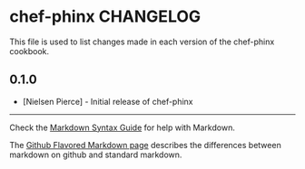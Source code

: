 chef-phinx CHANGELOG
====================

This file is used to list changes made in each version of the chef-phinx cookbook.

0.1.0
-----
- [Nielsen Pierce] - Initial release of chef-phinx

- - -
Check the [Markdown Syntax Guide](http://daringfireball.net/projects/markdown/syntax) for help with Markdown.

The [Github Flavored Markdown page](http://github.github.com/github-flavored-markdown/) describes the differences between markdown on github and standard markdown.
